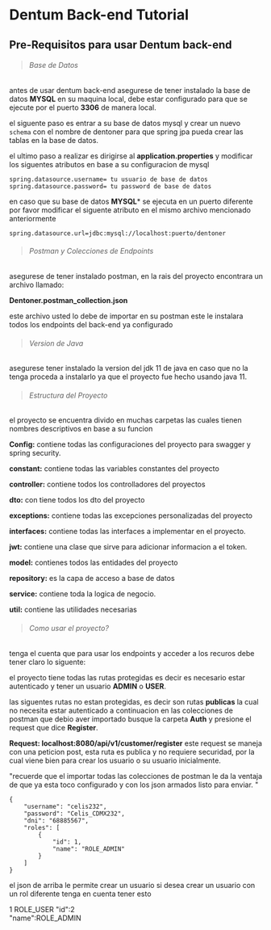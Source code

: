 # Dentum Back-end Tutorial


## Pre-Requisitos para usar Dentum back-end

>######  Base de Datos

antes de usar dentum back-end asegurese
de tener instalado la base de datos **MYSQL**
en su maquina local, debe estar configurado
para que se ejecute por el puerto **3306**
de manera local.

el siguente paso es entrar a su base de datos
mysql y crear un nuevo  `schema` con el nombre
de dentoner para que spring jpa pueda crear las 
tablas en la base de datos.

el ultimo paso a realizar es dirigirse al 
**application.properties** y  modificar los 
siguentes atributos en base a su configuracion de mysql

```
spring.datasource.username= tu usuario de base de datos
spring.datasource.password= tu password de base de datos
```
en caso que su base de datos **MYSQL*** se ejecuta en un 
puerto diferente por favor modificar el siguente atributo
en el mismo archivo mencionado anteriormente

 `spring.datasource.url=jdbc:mysql://localhost:puerto/dentoner`



>######  Postman y Colecciones de Endpoints

asegurese de tener instalado postman, en la rais del
proyecto encontrara un archivo llamado:

**Dentoner.postman_collection.json**

este archivo usted lo debe de importar en su postman
este le instalara todos los endpoints del back-end
ya configurado


>######  Version de Java

asegurese tener instalado la version del jdk 11
de java en caso que no la tenga proceda a instalarlo
ya que el proyecto fue hecho usando java 11.


>######  Estructura del Proyecto

el proyecto se encuentra divido en muchas carpetas
las cuales tienen nombres descriptivos en base a su funcion


**Config:** contiene todas las configuraciones del proyecto para
         swagger y spring security.

**constant:** contiene todas las variables constantes del proyecto

**controller:** contiene todos los controlladores del proyectos

**dto:** con tiene todos los dto del proyecto

**exceptions:** contiene todas las excepciones personalizadas
del proyecto

**interfaces:** contiene todas las interfaces a implementar en el proyecto.

**jwt:** contiene una clase que sirve para adicionar informacion
a el token.

**model:** contienes todos las entidades del proyecto

**repository:** es la capa de acceso a base de datos

**service:** contiene toda la logica de negocio.

**util:** contiene las utilidades necesarias


>######  Como usar el proyecto?

tenga el cuenta que para usar los endpoints y acceder a los
recuros debe tener claro lo siguente:

el proyecto tiene todas las rutas protegidas
es decir es necesario estar autenticado y tener
un usuario **ADMIN** o **USER**.


las siguentes rutas no estan protegidas, es decir
son rutas **publicas** la cual no necesita estar autenticado
a continuacion en las colecciones de postman que debio
aver importado busque la carpeta **Auth**  y presione el request que dice **Register**.

**Request: localhost:8080/api/v1/customer/register**
este request se maneja con una peticion post, esta ruta
es publica y no requiere securidad, por la cual 
viene bien para crear los usuario o su usuario inicialmente.

"recuerde que el importar todas las colecciones de postman le da la ventaja de que ya esta toco configurado y con los json armados listo para enviar.
"

```
{
    "username": "celis232",
    "password": "Celis_CDMX232",
    "dni": "68885567",
    "roles": [
        {
            "id": 1,
            "name": "ROLE_ADMIN"
        }
    ]
}
```
el json de arriba le permite crear un usuario
si desea crear un usuario con un rol diferente
tenga en cuenta tener esto

1	ROLE_USER
"id":2	
"name":ROLE_ADMIN











